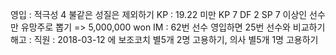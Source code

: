 영입	: 적극성 4 불같은 성질은 제외하기
KP	: 19.22 미만 KP 7 DF 2 SP 7 이상인 선수만 유망주로 뽑기 => 5,000,000 won
IM	: 62번 선수 영입하면 25번 선수와 비교하기
해고	: 
직원	: 2018-03-12 에 보조코치 별5개 2명 고용하기, 의사 별5개 1명 고용하기

